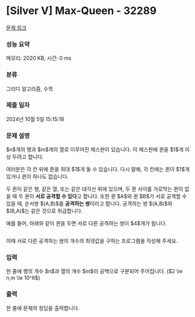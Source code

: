 # [Silver V] Max-Queen - 32289 

[문제 링크](https://www.acmicpc.net/problem/32289) 

### 성능 요약

메모리: 2020 KB, 시간: 0 ms

### 분류

그리디 알고리즘, 수학

### 제출 일자

2024년 10월 5일 15:15:18

### 문제 설명

<p>$n$개의 행과 $m$개의 열로 이루어진 체스판이 있습니다. 이 체스판에 퀸을 $1$개 이상 두려고 합니다.</p>

<p>여러분은 각 칸 위에 퀸을 최대 $1$개 둘 수 있습니다. 다시 말해, 각 칸에는 퀸이 $1$개 있거나 퀸이 하나도 없습니다.</p>

<p>두 퀸이 같은 행, 같은 열, 또는 같은 대각선 위에 있으며, 두 퀸 사이를 가로막는 퀸이 없을 때 두 퀸이 <strong>서로 공격할 수 있다</strong>고 합니다. 또한 퀸 $A$와 퀸 $B$가 서로 공격할 수 있을 때, 순서쌍 $(A,B)$를 <strong>공격하는 쌍</strong>이라고 합니다. 공격하는 쌍 $(A,B)$와 $(B,A)$는 같은 것으로 취급합니다.</p>

<p>예를 들어, 아래와 같이 퀸을 두면 서로 다른 공격하는 쌍이 $4$개가 됩니다.</p>

<p style="text-align: center;"><img alt="" src=""></p>

<p style="text-align: justify;">이때 서로 다른 공격하는 쌍의 개수의 최댓값을 구하는 프로그램을 작성해 주세요.</p>

### 입력 

 <p>한 줄에 행의 개수 $n$과 열의 개수 $m$이 공백으로 구분되어 주어집니다. ($2 \le n,m \le 10^6$)</p>

### 출력 

 <p>한 줄에 문제의 정답을 출력합니다.</p>

